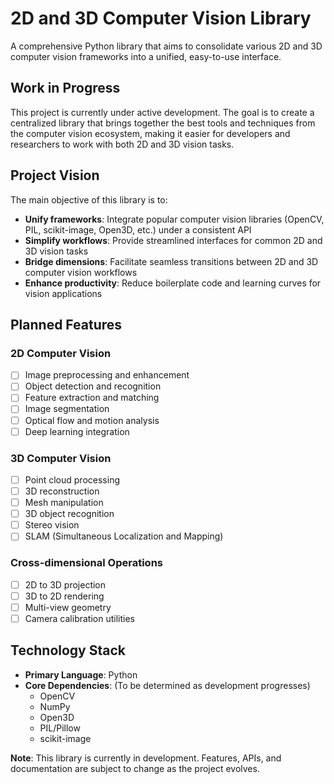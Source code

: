 # 2D and 3D Computer Vision Library

A comprehensive Python library that aims to consolidate various 2D and 3D computer vision frameworks into a unified, easy-to-use interface.

## Work in Progress

This project is currently under active development. The goal is to create a centralized library that brings together the best tools and techniques from the computer vision ecosystem, making it easier for developers and researchers to work with both 2D and 3D vision tasks.

## Project Vision

The main objective of this library is to:

- **Unify frameworks**: Integrate popular computer vision libraries (OpenCV, PIL, scikit-image, Open3D, etc.) under a consistent API
- **Simplify workflows**: Provide streamlined interfaces for common 2D and 3D vision tasks
- **Bridge dimensions**: Facilitate seamless transitions between 2D and 3D computer vision workflows
- **Enhance productivity**: Reduce boilerplate code and learning curves for vision applications

## Planned Features

### 2D Computer Vision
- [ ] Image preprocessing and enhancement
- [ ] Object detection and recognition
- [ ] Feature extraction and matching
- [ ] Image segmentation
- [ ] Optical flow and motion analysis
- [ ] Deep learning integration

### 3D Computer Vision
- [ ] Point cloud processing
- [ ] 3D reconstruction
- [ ] Mesh manipulation
- [ ] 3D object recognition
- [ ] Stereo vision
- [ ] SLAM (Simultaneous Localization and Mapping)

### Cross-dimensional Operations
- [ ] 2D to 3D projection
- [ ] 3D to 2D rendering
- [ ] Multi-view geometry
- [ ] Camera calibration utilities

## Technology Stack

- **Primary Language**: Python
- **Core Dependencies**: (To be determined as development progresses)
  - OpenCV
  - NumPy
  - Open3D
  - PIL/Pillow
  - scikit-image

**Note**: This library is currently in development. Features, APIs, and documentation are subject to change as the project evolves.
